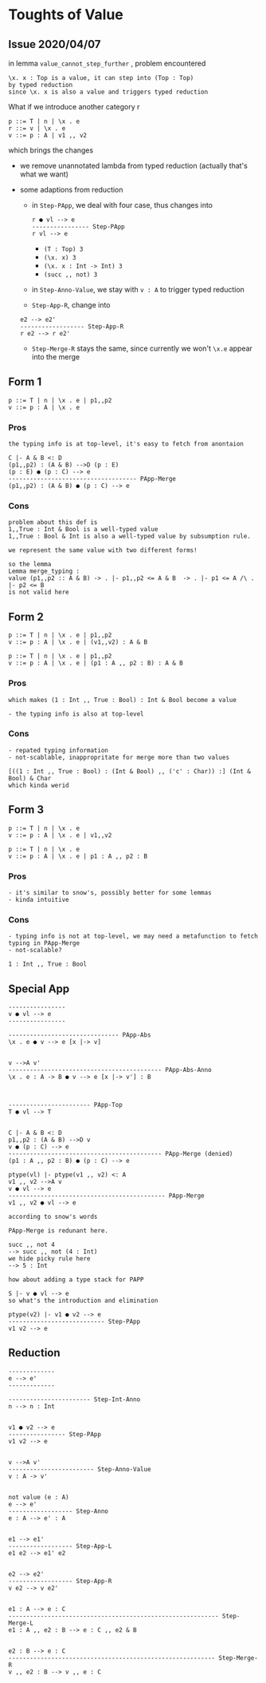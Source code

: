 # Toughts of Value

## Issue 2020/04/07

in lemma `value_cannot_step_further` , problem encountered

```
\x. x : Top is a value, it can step into (Top : Top)
by typed reduction
since \x. x is also a value and triggers typed reduction
```

What if we introduce another category r

```
p ::= T | n | \x . e
r ::= v | \x . e
v ::= p : A | v1 ,, v2
```

which brings the changes

* we remove unannotated lambda from typed reduction (actually that's what we want)

* some adaptions from reduction

  * in `Step-PApp`, we deal with four case, thus changes into 

    ```
    r ● vl --> e
    ---------------- Step-PApp
    r vl --> e
    ```

    * `(T : Top) 3`
    *  `(\x. x) 3`
    * `(\x. x : Int -> Int) 3`
    * `(succ ,, not) 3`

  * in `Step-Anno-Value`, we stay with `v : A` to trigger typed reduction

  * `Step-App-R`, change into

  ```
  e2 --> e2'
  ------------------ Step-App-R
  r e2 --> r e2'
  ```

  * `Step-Merge-R` stays the same, since currently we won't `\x.e` appear into the merge

## Form 1

```
p ::= T | n | \x . e | p1,,p2
v ::= p : A | \x . e
```

### Pros

```
the typing info is at top-level, it's easy to fetch from anontaion

C |- A & B <: D
(p1,,p2) : (A & B) -->D (p : E)
(p : E) ● (p : C) --> e
------------------------------------ PApp-Merge
(p1,,p2) : (A & B) ● (p : C) --> e
```

### Cons

```
problem about this def is
1,,True : Int & Bool is a well-typed value
1,,True : Bool & Int is also a well-typed value by subsumption rule.

we represent the same value with two different forms!

so the lemma
Lemma merge_typing : 
value (p1,,p2 :: A & B) -> . |- p1,,p2 <= A & B  -> . |- p1 <= A /\ . |- p2 <= B 
is not valid here
```

## Form 2

```
p ::= T | n | \x . e | p1,,p2
v ::= p : A | \x . e | (v1,,v2) : A & B
```

```
p ::= T | n | \x . e | p1,,p2
v ::= p : A | \x . e | (p1 : A ,, p2 : B) : A & B
```

### Pros

```
which makes (1 : Int ,, True : Bool) : Int & Bool become a value

- the typing info is also at top-level
```

### Cons

```
- repated typing information 
- not-scablable, inappropritate for merge more than two values

[((1 : Int ,, True : Bool) : (Int & Bool) ,, ('c' : Char)) :] (Int & Bool) & Char
which kinda werid
```

## Form 3

```
p ::= T | n | \x . e
v ::= p : A | \x . e | v1,,v2
```

```
p ::= T | n | \x . e
v ::= p : A | \x . e | p1 : A ,, p2 : B
```

### Pros

```
- it's similar to snow's, possibly better for some lemmas
- kinda intuitive
```

### Cons

```
- typing info is not at top-level, we may need a metafunction to fetch typing in PApp-Merge
- not-scalable?

1 : Int ,, True : Bool
```

## Special App

```
----------------
v ● vl --> e
----------------

------------------------------- PApp-Abs
\x . e ● v --> e [x |-> v]


v -->A v'
------------------------------------------- PApp-Abs-Anno
\x . e : A -> B ● v --> e [x |-> v'] : B



----------------------- PApp-Top
T ● vl --> T


C |- A & B <: D
p1,,p2 : (A & B) -->D v
v ● (p : C) --> e
------------------------------------------- PApp-Merge (denied)
(p1 : A ,, p2 : B) ● (p : C) --> e

ptype(vl) |- ptype(v1 ,, v2) <: A
v1 ,, v2 -->A v
v ● vl --> e
-------------------------------------------- PApp-Merge
v1 ,, v2 ● vl --> e
```

```
according to snow's words

PApp-Merge is redunant here.

succ ,, not 4
--> succ ,, not (4 : Int)
we hide picky rule here
--> 5 : Int

how about adding a type stack for PAPP

S |- v ● vl --> e
so what's the introduction and elimination

ptype(v2) |- v1 ● v2 --> e
--------------------------- Step-PApp
v1 v2 --> e
```



## Reduction

```
-------------
e --> e'
-------------

----------------------- Step-Int-Anno
n --> n : Int


v1 ● v2 --> e
---------------- Step-PApp
v1 v2 --> e


v -->A v'
------------------------ Step-Anno-Value
v : A -> v'


not value (e : A)
e --> e'
------------------ Step-Anno
e : A --> e' : A


e1 --> e1'
------------------ Step-App-L
e1 e2 --> e1' e2


e2 --> e2'
------------------ Step-App-R
v e2 --> v e2'


e1 : A --> e : C
----------------------------------------------------------- Step-Merge-L
e1 : A ,, e2 : B --> e : C ,, e2 & B


e2 : B --> e : C
---------------------------------------------------------- Step-Merge-R
v ,, e2 : B --> v ,, e : C
```